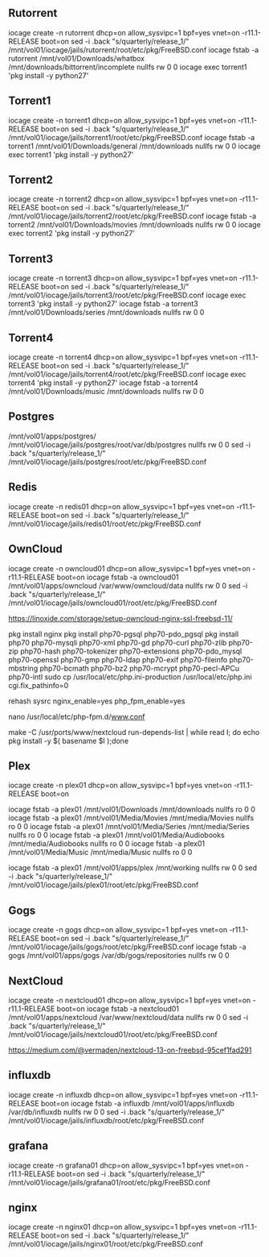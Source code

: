 Rutorrent
----------------------------------------------------

iocage create -n rutorrent dhcp=on allow_sysvipc=1 bpf=yes vnet=on -r11.1-RELEASE boot=on
sed -i .back "s/quarterly/release_1/" /mnt/vol01/iocage/jails/rutorrent/root/etc/pkg/FreeBSD.conf
iocage fstab -a rutorrent /mnt/vol01/Downloads/whatbox /mnt/downloads/bittorrent/incomplete nullfs rw 0 0
iocage exec torrent1 'pkg install -y python27'



Torrent1
------------------------------------------
iocage create -n torrent1 dhcp=on allow_sysvipc=1 bpf=yes vnet=on -r11.1-RELEASE boot=on
sed -i .back "s/quarterly/release_1/" /mnt/vol01/iocage/jails/torrent1/root/etc/pkg/FreeBSD.conf
iocage fstab -a torrent1 /mnt/vol01/Downloads/general /mnt/downloads nullfs rw 0 0
iocage exec torrent1 'pkg install -y python27'


Torrent2
------------------------------------------
iocage create -n torrent2 dhcp=on allow_sysvipc=1 bpf=yes vnet=on -r11.1-RELEASE boot=on
sed -i .back "s/quarterly/release_1/" /mnt/vol01/iocage/jails/torrent2/root/etc/pkg/FreeBSD.conf
iocage fstab -a torrent2 /mnt/vol01/Downloads/movies /mnt/downloads nullfs rw 0 0
iocage exec torrent2 'pkg install -y python27'


Torrent3
------------------------------------------
iocage create -n torrent3 dhcp=on allow_sysvipc=1 bpf=yes vnet=on -r11.1-RELEASE boot=on
sed -i .back "s/quarterly/release_1/" /mnt/vol01/iocage/jails/torrent3/root/etc/pkg/FreeBSD.conf
iocage exec torrent3 'pkg install -y python27'
iocage fstab -a torrent3 /mnt/vol01/Downloads/series /mnt/downloads nullfs rw 0 0


Torrent4
------------------------------------------
iocage create -n torrent4 dhcp=on allow_sysvipc=1 bpf=yes vnet=on -r11.1-RELEASE boot=on
sed -i .back "s/quarterly/release_1/" /mnt/vol01/iocage/jails/torrent4/root/etc/pkg/FreeBSD.conf
iocage exec torrent4 'pkg install -y python27'
iocage fstab -a torrent4 /mnt/vol01/Downloads/music /mnt/downloads nullfs rw 0 0


Postgres
----------------------
/mnt/vol01/apps/postgres/ /mnt/vol01/iocage/jails/postgres/root/var/db/postgres nullfs rw 0 0
sed -i .back "s/quarterly/release_1/" /mnt/vol01/iocage/jails/postgres/root/etc/pkg/FreeBSD.conf



Redis
------------------
iocage create -n redis01 dhcp=on allow_sysvipc=1 bpf=yes vnet=on -r11.1-RELEASE boot=on
sed -i .back "s/quarterly/release_1/" /mnt/vol01/iocage/jails/redis01/root/etc/pkg/FreeBSD.conf



OwnCloud
---------------------
iocage create -n owncloud01 dhcp=on allow_sysvipc=1 bpf=yes vnet=on -r11.1-RELEASE boot=on
iocage fstab -a owncloud01 /mnt/vol01/apps/owncloud /var/www/owncloud/data nullfs rw 0 0
sed -i .back "s/quarterly/release_1/" /mnt/vol01/iocage/jails/owncloud01/root/etc/pkg/FreeBSD.conf


https://linoxide.com/storage/setup-owncloud-nginx-ssl-freebsd-11/

pkg install nginx
pkg install php70-pgsql php70-pdo_pgsql
pkg install php70 php70-mysqli php70-xml php70-gd php70-curl php70-zlib php70-zip php70-hash php70-tokenizer php70-extensions php70-pdo_mysql php70-openssl php70-gmp php70-ldap php70-exif php70-fileinfo php70-mbstring php70-bcmath php70-bz2 php70-mcrypt php70-pecl-APCu php70-intl
sudo cp /usr/local/etc/php.ini-production /usr/local/etc/php.ini
cgi.fix_pathinfo=0

rehash
sysrc nginx_enable=yes php_fpm_enable=yes

nano /usr/local/etc/php-fpm.d/www.conf
 
make -C /usr/ports/www/nextcloud run-depends-list | while read I; do echo pkg install -y $( basename $I );done


Plex
-----------------------------
iocage create -n plex01 dhcp=on allow_sysvipc=1 bpf=yes vnet=on -r11.1-RELEASE boot=on

iocage fstab -a plex01 /mnt/vol01/Downloads /mnt/downloads nullfs ro 0 0
iocage fstab -a plex01 /mnt/vol01/Media/Movies /mnt/media/Movies nullfs ro 0 0
iocage fstab -a plex01 /mnt/vol01/Media/Series /mnt/media/Series nullfs ro 0 0
iocage fstab -a plex01 /mnt/vol01/Media/Audiobooks /mnt/media/Audiobooks nullfs ro 0 0
iocage fstab -a plex01 /mnt/vol01/Media/Music /mnt/media/Music nullfs ro 0 0

iocage fstab -a plex01 /mnt/vol01/apps/plex /mnt/working nullfs rw 0 0
sed -i .back "s/quarterly/release_1/" /mnt/vol01/iocage/jails/plex01/root/etc/pkg/FreeBSD.conf



Gogs
-----------------------------
iocage create -n gogs dhcp=on allow_sysvipc=1 bpf=yes vnet=on -r11.1-RELEASE boot=on
sed -i .back "s/quarterly/release_1/" /mnt/vol01/iocage/jails/gogs/root/etc/pkg/FreeBSD.conf
iocage fstab -a gogs /mnt/vol01/apps/gogs /var/db/gogs/repositories nullfs rw 0 0


NextCloud
----------------------------------------

iocage create -n nextcloud01 dhcp=on allow_sysvipc=1 bpf=yes vnet=on -r11.1-RELEASE boot=on
iocage fstab -a nextcloud01 /mnt/vol01/apps/nextcloud /var/www/nextcloud/data nullfs rw 0 0
sed -i .back "s/quarterly/release_1/" /mnt/vol01/iocage/jails/nextcloud01/root/etc/pkg/FreeBSD.conf

https://medium.com/@vermaden/nextcloud-13-on-freebsd-95cef1fad291


influxdb
----------------------------------------

iocage create -n influxdb dhcp=on allow_sysvipc=1 bpf=yes vnet=on -r11.1-RELEASE boot=on
iocage fstab -a influxdb /mnt/vol01/apps/influxdb /var/db/influxdb nullfs rw 0 0
sed -i .back "s/quarterly/release_1/" /mnt/vol01/iocage/jails/influxdb/root/etc/pkg/FreeBSD.conf



grafana
----------------------------------------

iocage create -n grafana01 dhcp=on allow_sysvipc=1 bpf=yes vnet=on -r11.1-RELEASE boot=on
sed -i .back "s/quarterly/release_1/" /mnt/vol01/iocage/jails/grafana01/root/etc/pkg/FreeBSD.conf


nginx
----------------------------------------

iocage create -n nginx01 dhcp=on allow_sysvipc=1 bpf=yes vnet=on -r11.1-RELEASE boot=on
sed -i .back "s/quarterly/release_1/" /mnt/vol01/iocage/jails/nginx01/root/etc/pkg/FreeBSD.conf

